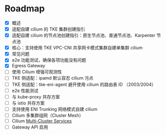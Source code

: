 # Roadmap

- [x] 概述
- [x] 适配自建 cilium 的 TKE 集群创建指引
- [x] 适配自建 cilium 的节点池创建指引：原生节点池、普通节点池、Karpenter 节点池
- [x] 核心：支持使用 TKE VPC-CNI 共享网卡模式集群自建单集群 cilium
- [x] 常见问题
- [x] e2e 功能测试，确保各项功能没有问题
- [x] Egress Gateway
- [ ] 使用 Cilium 增强可观测性
- [ ] TKE 侧适配：ipamd 默认容忍 cilium 污点
- [ ] TKE 侧适配：tke-eni-agent 避开使用 cilium 的路由表 ID （2003/2004）
- [ ] e2e 性能测试
- [ ] 与 kube-proxy 共存方案
- [ ] 与 istio 共存方案
- [ ] 支持使用 ENI Trunking 网络模式自建 cilium
- [ ] Cilium 多集群组网（Cluster Mesh）
- [ ] Cilium [Multi-Cluster Services](https://docs.cilium.io/en/latest/network/clustermesh/mcsapi/)
- [ ] Gateway API 启用
